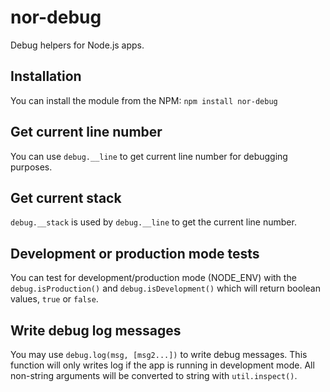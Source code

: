 nor-debug
=========

Debug helpers for Node.js apps.

Installation
------------

You can install the module from the NPM: `npm install nor-debug`

Get current line number
-----------------------

You can use `debug.__line` to get current line number for debugging purposes.

Get current stack
-----------------

`debug.__stack` is used by `debug.__line` to get the current line number.

Development or production mode tests
------------------------------------

You can test for development/production mode (NODE_ENV) with the 
`debug.isProduction()` and `debug.isDevelopment()` which will return boolean 
values, `true` or `false`.

Write debug log messages
------------------------

You may use `debug.log(msg, [msg2...])` to write debug messages. This function 
will only writes log if the app is running in development mode. All non-string 
arguments will be converted to string with `util.inspect()`.
